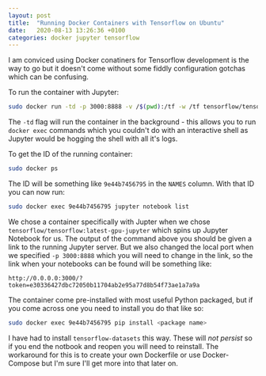 ```yaml
---
layout: post
title:  "Running Docker Containers with Tensorflow on Ubuntu"
date:   2020-08-13 13:26:36 +0100
categories: docker jupyter tensorflow
---
```


I am conviced using Docker conatiners for Tensorflow development is the way to go but it doesn't come without some fiddly configuration gotchas which can be confusing. 

To run the container with Jupyter:
```bash
sudo docker run -td -p 3000:8888 -v /$(pwd):/tf -w /tf tensorflow/tensorflow:latest-gpu-jupyter
```

The `-td` flag will run the container in the background - this allows you to run `docker exec` commands which you couldn't do with an interactive shell as Jupyter would be hogging the shell with all it's logs.

To get the ID of the running container:

```bash
sudo docker ps
```

The ID will be something like `9e44b7456795` in the `NAMES` column. With that ID you can now run:

```bash
sudo docker exec 9e44b7456795 jupyter notebook list
```

We chose a container specifically with Jupter when we chose `tensorflow/tensorflow:latest-gpu-jupyter` which spins up Jupyter Notebook for us. The output of the command above you should be given a link to the running Jupyter server. But we also changed the local port when we specified `-p 3000:8888` which you will need to change in the link, so the link when your notebooks can be found will be something like:

```
http://0.0.0.0:3000/?token=e30336427dbc72050b11704ab2e95a77d8b54f73ae1a7a9a
```

The container come pre-installed with most useful Python packaged, but if you come across one you need to install you do that like so:

```bash
sudo docker exec 9e44b7456795 pip install <package name>
```

I have had to install `tensorflow-datasets` this way. These will _not persist_ so if you end the notbook and reopen you will need to reinstall. The workaround for this is to create your own Dockerfile or use Docker-Compose but I'm sure I'll get more into that later on.


